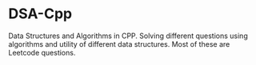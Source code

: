 # DSA-Cpp
Data Structures and Algorithms in CPP.
Solving different questions using algorithms and utility of different data structures. Most of these are Leetcode questions. 
